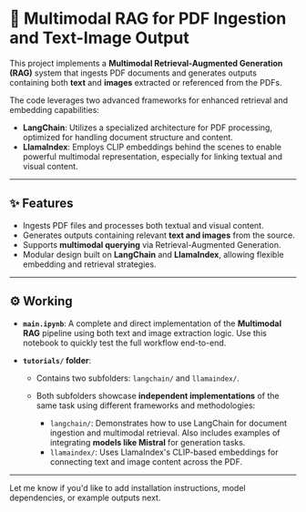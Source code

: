  
# 📄 Multimodal RAG for PDF Ingestion and Text-Image Output 

This project implements a **Multimodal Retrieval-Augmented Generation (RAG)** system that ingests PDF documents and generates outputs containing both **text** and **images** extracted or referenced from the PDFs.

The code leverages two advanced frameworks for enhanced retrieval and embedding capabilities:

* **LangChain**: Utilizes a specialized architecture for PDF processing, optimized for handling document structure and content.
* **LlamaIndex**: Employs CLIP embeddings behind the scenes to enable powerful multimodal representation, especially for linking textual and visual content.

---

## ✨ Features

* Ingests PDF files and processes both textual and visual content.
* Generates outputs containing relevant **text and images** from the source.
* Supports **multimodal querying** via Retrieval-Augmented Generation.
* Modular design built on **LangChain** and **LlamaIndex**, allowing flexible embedding and retrieval strategies.

---

## ⚙️ Working

* **`main.ipynb`**: A complete and direct implementation of the **Multimodal RAG** pipeline using both text and image extraction logic. Use this notebook to quickly test the full workflow end-to-end.

* **`tutorials/` folder**:

  * Contains two subfolders: `langchain/` and `llamaindex/`.
  * Both subfolders showcase **independent implementations** of the same task using different frameworks and methodologies:

    * `langchain/`: Demonstrates how to use LangChain for document ingestion and multimodal retrieval. Also includes examples of integrating **models like Mistral** for generation tasks.
    * `llamaindex/`: Uses LlamaIndex's CLIP-based embeddings for connecting text and image content across the PDF.

---

Let me know if you'd like to add installation instructions, model dependencies, or example outputs next.
